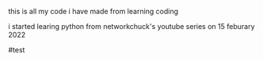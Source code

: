 this is all my code i have made from learning coding 

i started learing python from networkchuck's youtube series on 15 feburary 2022

#test